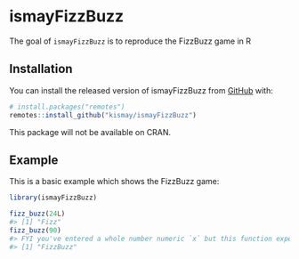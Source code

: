 
<!-- README.md is generated from README.Rmd. Please edit that file -->

# ismayFizzBuzz

<!-- badges: start -->

<!-- badges: end -->

The goal of `ismayFizzBuzz` is to reproduce the FizzBuzz game in R

## Installation

You can install the released version of ismayFizzBuzz from
[GitHub](https://github.com/kismay/ismayFizzBuzz) with:

``` r
# install.packages("remotes")
remotes::install_github("kismay/ismayFizzBuzz")
```

This package will not be available on CRAN.

## Example

This is a basic example which shows the FizzBuzz game:

``` r
library(ismayFizzBuzz)

fizz_buzz(24L)
#> [1] "Fizz"
fizz_buzz(90)
#> FYI you've entered a whole number numeric `x` but this function expects a positive integer. We'll treat the input as an integer in R for this function.
#> [1] "FizzBuzz"
```
